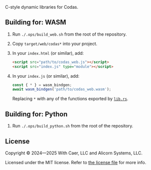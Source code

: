 C-style dynamic libraries for Codas.

## Building for: WASM

1. Run `./.ops/build_web.sh` from the root of the repository.

2. Copy `target/web/codas*` into your project.

3. In your `index.html` (or similar), add:

   ```html
   <script src="path/to/codas_web.js"></script>
   <script src="index.js" type="module"></script>
   ```

4. In your `index.js` (or similar), add:

   ```js
   const { * } = wasm_bindgen;
   await wasm_bindgen('path/to/codas_web.wasm');
   ```

   Replacing `*` with any of the functions exported by [`lib.rs`](src/lib.rs).

## Building for: Python

1. Run `./.ops/build_python.sh` from the root of the repository.

## License

Copyright © 2024—2025 With Caer, LLC and Alicorn Systems, LLC.

Licensed under the MIT license. Refer to [the license file](../LICENSE.txt) for more info.